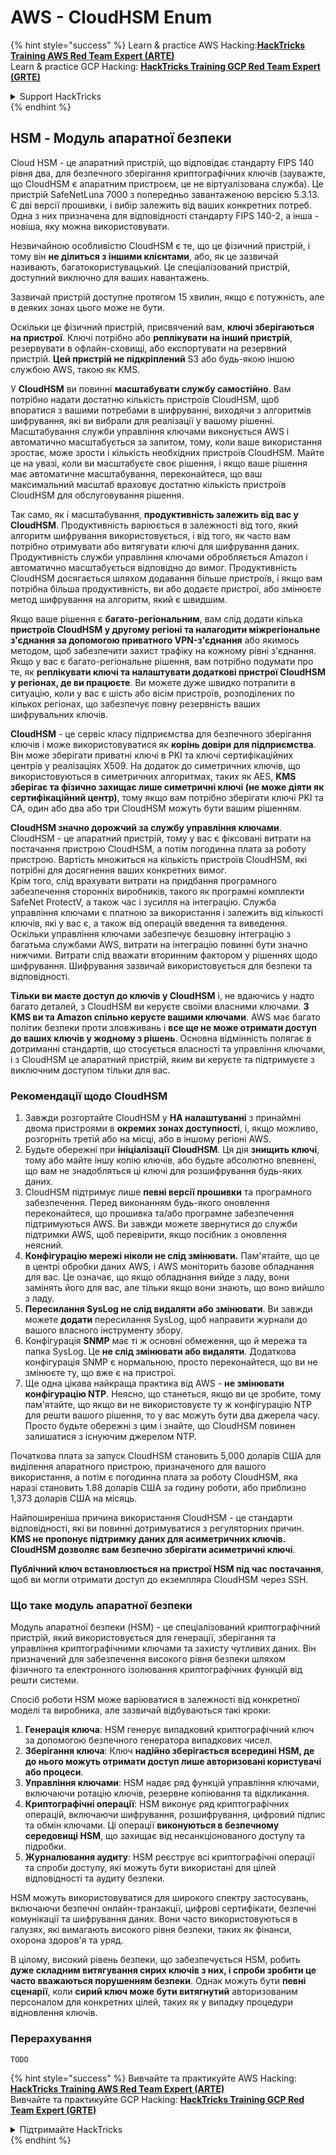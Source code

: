 # AWS - CloudHSM Enum

{% hint style="success" %}
Learn & practice AWS Hacking:<img src="../../../.gitbook/assets/image (1) (1) (1).png" alt="" data-size="line">[**HackTricks Training AWS Red Team Expert (ARTE)**](https://training.hacktricks.xyz/courses/arte)<img src="../../../.gitbook/assets/image (1) (1) (1).png" alt="" data-size="line">\
Learn & practice GCP Hacking: <img src="../../../.gitbook/assets/image (2).png" alt="" data-size="line">[**HackTricks Training GCP Red Team Expert (GRTE)**<img src="../../../.gitbook/assets/image (2).png" alt="" data-size="line">](https://training.hacktricks.xyz/courses/grte)

<details>

<summary>Support HackTricks</summary>

* Check the [**subscription plans**](https://github.com/sponsors/carlospolop)!
* **Join the** 💬 [**Discord group**](https://discord.gg/hRep4RUj7f) or the [**telegram group**](https://t.me/peass) or **follow** us on **Twitter** 🐦 [**@hacktricks\_live**](https://twitter.com/hacktricks_live)**.**
* **Share hacking tricks by submitting PRs to the** [**HackTricks**](https://github.com/carlospolop/hacktricks) and [**HackTricks Cloud**](https://github.com/carlospolop/hacktricks-cloud) github repos.

</details>
{% endhint %}

## HSM - Модуль апаратної безпеки

Cloud HSM - це апаратний пристрій, що відповідає стандарту FIPS 140 рівня два, для безпечного зберігання криптографічних ключів (зауважте, що CloudHSM є апаратним пристроєм, це не віртуалізована служба). Це пристрій SafeNetLuna 7000 з попередньо завантаженою версією 5.3.13. Є дві версії прошивки, і вибір залежить від ваших конкретних потреб. Одна з них призначена для відповідності стандарту FIPS 140-2, а інша - новіша, яку можна використовувати.

Незвичайною особливістю CloudHSM є те, що це фізичний пристрій, і тому він **не ділиться з іншими клієнтами**, або, як це зазвичай називають, багатокористувацький. Це спеціалізований пристрій, доступний виключно для ваших навантажень.

Зазвичай пристрій доступне протягом 15 хвилин, якщо є потужність, але в деяких зонах цього може не бути.

Оскільки це фізичний пристрій, присвячений вам, **ключі зберігаються на пристрої**. Ключі потрібно або **реплікувати на інший пристрій**, резервувати в офлайн-сховищі, або експортувати на резервний пристрій. **Цей пристрій не підкріплений** S3 або будь-якою іншою службою AWS, такою як KMS.

У **CloudHSM** ви повинні **масштабувати службу самостійно**. Вам потрібно надати достатню кількість пристроїв CloudHSM, щоб впоратися з вашими потребами в шифруванні, виходячи з алгоритмів шифрування, які ви вибрали для реалізації у вашому рішенні.\
Масштабування служби управління ключами виконується AWS і автоматично масштабується за запитом, тому, коли ваше використання зростає, може зрости і кількість необхідних пристроїв CloudHSM. Майте це на увазі, коли ви масштабуєте своє рішення, і якщо ваше рішення має автоматичне масштабування, переконайтеся, що ваш максимальний масштаб враховує достатню кількість пристроїв CloudHSM для обслуговування рішення.

Так само, як і масштабування, **продуктивність залежить від вас у CloudHSM**. Продуктивність варіюється в залежності від того, який алгоритм шифрування використовується, і від того, як часто вам потрібно отримувати або витягувати ключі для шифрування даних. Продуктивність служби управління ключами обробляється Amazon і автоматично масштабується відповідно до вимог. Продуктивність CloudHSM досягається шляхом додавання більше пристроїв, і якщо вам потрібна більша продуктивність, ви або додаєте пристрої, або змінюєте метод шифрування на алгоритм, який є швидшим.

Якщо ваше рішення є **багато-регіональним**, вам слід додати кілька **пристроїв CloudHSM у другому регіоні та налагодити міжрегіональне з'єднання за допомогою приватного VPN-з'єднання** або якимось методом, щоб забезпечити захист трафіку на кожному рівні з'єднання. Якщо у вас є багато-регіональне рішення, вам потрібно подумати про те, як **реплікувати ключі та налаштувати додаткові пристрої CloudHSM у регіонах, де ви працюєте**. Ви можете дуже швидко потрапити в ситуацію, коли у вас є шість або вісім пристроїв, розподілених по кількох регіонах, що забезпечує повну резервність ваших шифрувальних ключів.

**CloudHSM** - це сервіс класу підприємства для безпечного зберігання ключів і може використовуватися як **корінь довіри для підприємства**. Він може зберігати приватні ключі в PKI та ключі сертифікаційних центрів у реалізаціях X509. На додаток до симетричних ключів, що використовуються в симетричних алгоритмах, таких як AES, **KMS зберігає та фізично захищає лише симетричні ключі (не може діяти як сертифікаційний центр)**, тому якщо вам потрібно зберігати ключі PKI та CA, один або два або три CloudHSM можуть бути вашим рішенням.

**CloudHSM значно дорожчий за службу управління ключами**. CloudHSM - це апаратний пристрій, тому у вас є фіксовані витрати на постачання пристрою CloudHSM, а потім погодинна плата за роботу пристрою. Вартість множиться на кількість пристроїв CloudHSM, які потрібні для досягнення ваших конкретних вимог.\
Крім того, слід врахувати витрати на придбання програмного забезпечення сторонніх виробників, такого як програмні комплекти SafeNet ProtectV, а також час і зусилля на інтеграцію. Служба управління ключами є платною за використання і залежить від кількості ключів, які у вас є, а також від операцій введення та виведення. Оскільки управління ключами забезпечує безшовну інтеграцію з багатьма службами AWS, витрати на інтеграцію повинні бути значно нижчими. Витрати слід вважати вторинним фактором у рішеннях щодо шифрування. Шифрування зазвичай використовується для безпеки та відповідності.

**Тільки ви маєте доступ до ключів у CloudHSM** і, не вдаючись у надто багато деталей, з CloudHSM ви керуєте своїми власними ключами. **З KMS ви та Amazon спільно керуєте вашими ключами**. AWS має багато політик безпеки проти зловживань і **все ще не може отримати доступ до ваших ключів у жодному з рішень**. Основна відмінність полягає в дотриманні стандартів, що стосується власності та управління ключами, і з CloudHSM це апаратний пристрій, яким ви керуєте та підтримуєте з виключним доступом тільки для вас.

### Рекомендації щодо CloudHSM

1. Завжди розгортайте CloudHSM у **HA налаштуванні** з принаймні двома пристроями в **окремих зонах доступності**, і, якщо можливо, розгорніть третій або на місці, або в іншому регіоні AWS.
2. Будьте обережні при **ініціалізації** **CloudHSM**. Ця дія **знищить ключі**, тому або майте іншу копію ключів, або будьте абсолютно впевнені, що вам не знадобляться ці ключі для розшифрування будь-яких даних.
3. CloudHSM підтримує лише **певні версії прошивки** та програмного забезпечення. Перед виконанням будь-якого оновлення переконайтеся, що прошивка та/або програмне забезпечення підтримуються AWS. Ви завжди можете звернутися до служби підтримки AWS, щоб перевірити, якщо посібник з оновлення неясний.
4. **Конфігурацію мережі ніколи не слід змінювати.** Пам'ятайте, що це в центрі обробки даних AWS, і AWS моніторить базове обладнання для вас. Це означає, що якщо обладнання вийде з ладу, вони замінять його для вас, але тільки якщо вони знають, що воно вийшло з ладу.
5. **Пересилання SysLog не слід видаляти або змінювати**. Ви завжди можете **додати** пересилання SysLog, щоб направити журнали до вашого власного інструменту збору.
6. Конфігурація **SNMP** має ті ж основні обмеження, що й мережа та папка SysLog. Це **не слід змінювати або видаляти**. Додаткова конфігурація SNMP є нормальною, просто переконайтеся, що ви не змінюєте ту, що вже є на пристрої.
7. Ще одна цікава найкраща практика від AWS - **не змінювати конфігурацію NTP**. Неясно, що станеться, якщо ви це зробите, тому пам'ятайте, що якщо ви не використовуєте ту ж конфігурацію NTP для решти вашого рішення, то у вас можуть бути два джерела часу. Просто будьте обережні з цим і знайте, що CloudHSM повинен залишатися з існуючим джерелом NTP.

Початкова плата за запуск CloudHSM становить 5,000 доларів США для виділення апаратного пристрою, призначеного для вашого використання, а потім є погодинна плата за роботу CloudHSM, яка наразі становить 1.88 доларів США за годину роботи, або приблизно 1,373 доларів США на місяць.

Найпоширеніша причина використання CloudHSM - це стандарти відповідності, які ви повинні дотримуватися з регуляторних причин. **KMS не пропонує підтримку даних для асиметричних ключів. CloudHSM дозволяє вам безпечно зберігати асиметричні ключі**.

**Публічний ключ встановлюється на пристрої HSM під час постачання**, щоб ви могли отримати доступ до екземпляра CloudHSM через SSH.

### Що таке модуль апаратної безпеки

Модуль апаратної безпеки (HSM) - це спеціалізований криптографічний пристрій, який використовується для генерації, зберігання та управління криптографічними ключами та захисту чутливих даних. Він призначений для забезпечення високого рівня безпеки шляхом фізичного та електронного ізолювання криптографічних функцій від решти системи.

Спосіб роботи HSM може варіюватися в залежності від конкретної моделі та виробника, але зазвичай відбуваються такі кроки:

1. **Генерація ключа**: HSM генерує випадковий криптографічний ключ за допомогою безпечного генератора випадкових чисел.
2. **Зберігання ключа**: Ключ **надійно зберігається всередині HSM, де до нього можуть отримати доступ лише авторизовані користувачі або процеси**.
3. **Управління ключами**: HSM надає ряд функцій управління ключами, включаючи ротацію ключів, резервне копіювання та відкликання.
4. **Криптографічні операції**: HSM виконує ряд криптографічних операцій, включаючи шифрування, розшифрування, цифровий підпис та обмін ключами. Ці операції **виконуються в безпечному середовищі HSM**, що захищає від несанкціонованого доступу та підробки.
5. **Журналювання аудиту**: HSM реєструє всі криптографічні операції та спроби доступу, які можуть бути використані для цілей відповідності та аудиту безпеки.

HSM можуть використовуватися для широкого спектру застосувань, включаючи безпечні онлайн-транзакції, цифрові сертифікати, безпечні комунікації та шифрування даних. Вони часто використовуються в галузях, які вимагають високого рівня безпеки, таких як фінанси, охорона здоров'я та уряд.

В цілому, високий рівень безпеки, що забезпечується HSM, робить **дуже складним витягування сирих ключів з них, і спроби зробити це часто вважаються порушенням безпеки**. Однак можуть бути **певні сценарії**, коли **сирий ключ може бути витягнутий** авторизованим персоналом для конкретних цілей, таких як у випадку процедури відновлення ключів.

### Перерахування
```
TODO
```
{% hint style="success" %}
Вивчайте та практикуйте AWS Hacking:<img src="../../../.gitbook/assets/image (1) (1) (1).png" alt="" data-size="line">[**HackTricks Training AWS Red Team Expert (ARTE)**](https://training.hacktricks.xyz/courses/arte)<img src="../../../.gitbook/assets/image (1) (1) (1).png" alt="" data-size="line">\
Вивчайте та практикуйте GCP Hacking: <img src="../../../.gitbook/assets/image (2).png" alt="" data-size="line">[**HackTricks Training GCP Red Team Expert (GRTE)**<img src="../../../.gitbook/assets/image (2).png" alt="" data-size="line">](https://training.hacktricks.xyz/courses/grte)

<details>

<summary>Підтримайте HackTricks</summary>

* Перевірте [**плани підписки**](https://github.com/sponsors/carlospolop)!
* **Приєднуйтесь до** 💬 [**групи Discord**](https://discord.gg/hRep4RUj7f) або [**групи telegram**](https://t.me/peass) або **слідкуйте** за нами в **Twitter** 🐦 [**@hacktricks\_live**](https://twitter.com/hacktricks_live)**.**
* **Діліться хакерськими трюками, надсилаючи PR до** [**HackTricks**](https://github.com/carlospolop/hacktricks) та [**HackTricks Cloud**](https://github.com/carlospolop/hacktricks-cloud) репозиторіїв на github.

</details>
{% endhint %}
